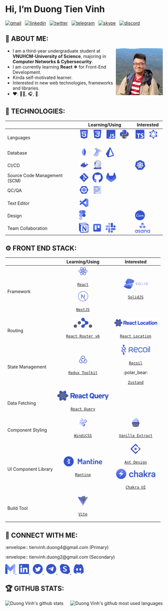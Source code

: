 # Hi, I’m Duong Tien Vinh

[![gmail](https://img.shields.io/badge/Gmail-D14836?style=flat-square&logo=gmail&logoColor=white)](mailto:tienvinh.duong4@gmail.com)
&nbsp;
[![linkedin](https://img.shields.io/badge/LinkedIn-0077B5?style=flat-square&logo=linkedin&logoColor=white)](https://www.linkedin.com/in/duong-tien-vinh)
&nbsp;
[![twitter](https://img.shields.io/badge/Twitter-1DA1F2?style=flat-square&logo=twitter&logoColor=white)](https://twitter.com/duckymomo20012)
&nbsp;
[![telegram](https://img.shields.io/badge/Telegram-2CA5E0?style=flat-square&logo=telegram&logoColor=white)](https://t.me/duckymomo20012)
&nbsp;
[![skype](https://img.shields.io/badge/Skype-00AFF0?style=flat-square&logo=skype&logoColor=white)](https://join.skype.com/invite/xabx5AI61PJc)
&nbsp;
[![discord](https://img.shields.io/badge/Discord-5865F2?style=flat-square&logo=discord&logoColor=white)](https://discordapp.com/users/509778560224067605/)

## :unicorn: ABOUT ME:

<img align="right"
src="https://raw.githubusercontent.com/DuckyMomo20012/DuckyMomo20012/main/assets/avatar.jpg"
height="150px" width="150px" alt="Duong Vinh avatar" title="Hi, nice to meet you! 🤖"/>

- I am a third-year undergraduate student at <b>VNUHCM-University of Science</b>, majoring in <b>Computer Networks & Cybersecurity</b>.
- I am currently learning <b>React :atom_symbol:</b> for Front-End Development.
- Kinda self-motivated learner.
- Interested in new web technologies, frameworks and libraries.
- :heart:: :man_technologist:, :headphones:, :badminton:.

## :robot: TECHNOLOGIES:

<table>
    <thead>
        <tr>
            <th></th>
            <th>Learning/Using</th>
            <th>Interested</th>
        </tr>
    </thead>
    <tbody>
        <tr>
            <td>Languages</td>
            <td>
                <picture>
                    <source media="(prefers-color-scheme: dark)" srcset="https://raw.githubusercontent.com/DuckyMomo20012/DuckyMomo20012/main/assets/dark/file_type_html.svg">
                    <img src="https://raw.githubusercontent.com/DuckyMomo20012/DuckyMomo20012/main/assets/light/file_type_html.svg" height="32px" alt="html" title="HTML"/>
                </picture>
                &nbsp;
                <picture>
                    <source media="(prefers-color-scheme: dark)" srcset="https://raw.githubusercontent.com/DuckyMomo20012/DuckyMomo20012/main/assets/dark/file_type_css.svg">
                    <img src="https://raw.githubusercontent.com/DuckyMomo20012/DuckyMomo20012/main/assets/light/file_type_css.svg" height="32px" alt="css" title="CSS"/>
                </picture>
                &nbsp;
                <picture>
                    <source media="(prefers-color-scheme: dark)" srcset="https://raw.githubusercontent.com/DuckyMomo20012/DuckyMomo20012/main/assets/dark/file_type_js_official.svg">
                    <img src="https://raw.githubusercontent.com/DuckyMomo20012/DuckyMomo20012/main/assets/light/file_type_js_official.svg" height="32px" alt="javascript" title="Javascript"/>
                </picture>
                &nbsp;
                <picture>
                    <source media="(prefers-color-scheme: dark)" srcset="https://raw.githubusercontent.com/DuckyMomo20012/DuckyMomo20012/main/assets/dark/file_type_python.svg">
                    <img src="https://raw.githubusercontent.com/DuckyMomo20012/DuckyMomo20012/main/assets/light/file_type_python.svg" height="32px" alt="python" title="Python"/>
                </picture>
                &nbsp;
            </td>
            <td>
                <picture>
                    <source media="(prefers-color-scheme: dark)" srcset="https://raw.githubusercontent.com/DuckyMomo20012/DuckyMomo20012/main/assets/dark/file_type_typescript_official.svg">
                    <img src="https://raw.githubusercontent.com/DuckyMomo20012/DuckyMomo20012/main/assets/light/file_type_typescript_official.svg" height="32px" alt="typescript" title="Typescript"/>
                </picture>
                &nbsp;
                <picture>
                    <source media="(prefers-color-scheme: dark)" srcset="https://raw.githubusercontent.com/DuckyMomo20012/DuckyMomo20012/main/assets/dark/file_type_graphql.svg">
                    <img src="https://raw.githubusercontent.com/DuckyMomo20012/DuckyMomo20012/main/assets/light/file_type_graphql.svg" height="32px" alt="graphql" title="GraphQL"/>
                </picture>
                &nbsp;
            </td>
        </tr>
        <tr>
            <td>Database</td>
            <td>
                <picture>
                    <source media="(prefers-color-scheme: dark)" srcset="https://raw.githubusercontent.com/DuckyMomo20012/DuckyMomo20012/main/assets/dark/file_type_mongo.svg">
                    <img src="https://raw.githubusercontent.com/DuckyMomo20012/DuckyMomo20012/main/assets/light/file_type_mongo.svg" height="32px" alt="mongodb" title="MongoDB"/>
                </picture>
                &nbsp;
                <picture>
                    <source media="(prefers-color-scheme: dark)" srcset="https://raw.githubusercontent.com/DuckyMomo20012/DuckyMomo20012/main/assets/dark/sql_server_logo.svg">
                    <img src="https://raw.githubusercontent.com/DuckyMomo20012/DuckyMomo20012/main/assets/light/sql_server_logo.svg" height="32px" alt="sql_server" title="SQL Server"/>
                </picture>
                &nbsp;
                <picture>
                    <source media="(prefers-color-scheme: dark)" srcset="https://raw.githubusercontent.com/DuckyMomo20012/DuckyMomo20012/main/assets/dark/prisma_logo.svg">
                    <img src="https://raw.githubusercontent.com/DuckyMomo20012/DuckyMomo20012/main/assets/light/prisma_logo.svg" height="32px" alt="prisma" title="Prisma"/>
                </picture>
                &nbsp;
            </td>
            <td>
            </td>
        </tr>
        <tr>
            <td>CI/CD</td>
            <td>
                <picture>
                    <source media="(prefers-color-scheme: dark)" srcset="https://raw.githubusercontent.com/DuckyMomo20012/DuckyMomo20012/main/assets/dark/file_type_docker.svg">
                    <img src="https://raw.githubusercontent.com/DuckyMomo20012/DuckyMomo20012/main/assets/light/file_type_docker.svg" height="32px" alt="dockerfile" title="Docker"/>
                </picture>
                &nbsp;
                <picture>
                    <source media="(prefers-color-scheme: dark)" srcset="https://raw.githubusercontent.com/DuckyMomo20012/DuckyMomo20012/main/assets/dark/file_type_jenkins.svg">
                    <img src="https://raw.githubusercontent.com/DuckyMomo20012/DuckyMomo20012/main/assets/light/file_type_jenkins.svg" height="32px" alt="jenkinsfile" title="Jenkins"/>
                </picture>
                &nbsp;
            </td>
            <td>
                <picture>
                    <source media="(prefers-color-scheme: dark)" srcset="https://raw.githubusercontent.com/DuckyMomo20012/DuckyMomo20012/main/assets/dark/kubernetes_logo.svg">
                    <img src="https://raw.githubusercontent.com/DuckyMomo20012/DuckyMomo20012/main/assets/light/kubernetes_logo.svg" height="32px" alt="kubernetes" title="Kubernetes"/>
                </picture>
                &nbsp;
            </td>
        </tr>
        <tr>
            <td>Source Code Management (SCM)</td>
            <td>
                <picture>
                    <source media="(prefers-color-scheme: dark)" srcset="https://raw.githubusercontent.com/DuckyMomo20012/DuckyMomo20012/main/assets/dark/file_type_git.svg">
                    <img src="https://raw.githubusercontent.com/DuckyMomo20012/DuckyMomo20012/main/assets/light/file_type_git.svg" height="32px" alt="git" title="Git"/>
                </picture>
                &nbsp;
                <picture>
                    <source media="(prefers-color-scheme: dark)" srcset="https://raw.githubusercontent.com/DuckyMomo20012/DuckyMomo20012/main/assets/dark/github_logo.svg">
                    <img src="https://raw.githubusercontent.com/DuckyMomo20012/DuckyMomo20012/main/assets/light/github_logo.svg" height="32px" alt="github" title="Github"/>
                </picture>
                &nbsp;
                <picture>
                    <source media="(prefers-color-scheme: dark)" srcset="https://raw.githubusercontent.com/DuckyMomo20012/DuckyMomo20012/main/assets/dark/gitlab_logo.svg">
                    <img src="https://raw.githubusercontent.com/DuckyMomo20012/DuckyMomo20012/main/assets/light/gitlab_logo.svg" height="32px" alt="gitlab" title="Gitlab"/>
                </picture>
                &nbsp;
            </td>
            <td>
            </td>
        </tr>
        <tr>
            <td>QC/QA</td>
            <td>
                <picture>
                    <source media="(prefers-color-scheme: dark)" srcset="https://raw.githubusercontent.com/DuckyMomo20012/DuckyMomo20012/main/assets/dark/file_type_eslint.svg">
                    <img src="https://raw.githubusercontent.com/DuckyMomo20012/DuckyMomo20012/main/assets/light/file_type_eslint.svg" height="32px" alt="eslint" title="ESLint"/>
                </picture>
                &nbsp;
                <picture>
                    <source media="(prefers-color-scheme: dark)" srcset="https://raw.githubusercontent.com/DuckyMomo20012/DuckyMomo20012/main/assets/dark/file_type_prettier.svg">
                    <img src="https://raw.githubusercontent.com/DuckyMomo20012/DuckyMomo20012/main/assets/light/file_type_prettier.svg" height="32px" alt="prettier" title="Prettier"/>
                </picture>
                &nbsp;
            </td>
            <td>
            </td>
        </tr>
        <tr>
            <td>Text Editor</td>
            <td>
                <picture>
                    <source media="(prefers-color-scheme: dark)" srcset="https://raw.githubusercontent.com/DuckyMomo20012/DuckyMomo20012/main/assets/dark/file_type_vscode.svg">
                    <img src="https://raw.githubusercontent.com/DuckyMomo20012/DuckyMomo20012/main/assets/light/file_type_vscode.svg" height="32px" alt="vscode" title="VSCode"/>
                </picture>
                &nbsp;
            </td>
            <td>
            </td>
        </tr>
        <tr>
            <td>Design</td>
            <td>
                <picture>
                    <source media="(prefers-color-scheme: dark)" srcset="https://raw.githubusercontent.com/DuckyMomo20012/DuckyMomo20012/main/assets/dark/figma_logo.svg">
                    <img src="https://raw.githubusercontent.com/DuckyMomo20012/DuckyMomo20012/main/assets/light/figma_logo.svg" height="32px" alt="figma" title="Figma"/>
                </picture>
                &nbsp;
            </td>
            <td>
                <picture>
                    <source media="(prefers-color-scheme: dark)" srcset="https://raw.githubusercontent.com/DuckyMomo20012/DuckyMomo20012/main/assets/dark/canva_logo.svg">
                    <img src="https://raw.githubusercontent.com/DuckyMomo20012/DuckyMomo20012/main/assets/light/canva_logo.svg" height="32px" alt="canva" title="Canva"/>
                </picture>
                &nbsp;
            </td>
        </tr>
        <tr>
            <td>Team Collaboration</td>
            <td>
                <picture>
                    <source media="(prefers-color-scheme: dark)" srcset="https://raw.githubusercontent.com/DuckyMomo20012/DuckyMomo20012/main/assets/dark/notion_logo.svg">
                    <img src="https://raw.githubusercontent.com/DuckyMomo20012/DuckyMomo20012/main/assets/light/notion_logo.svg" height="32px" alt="notion" title="Notion"/>
                </picture>
                &nbsp;
                <picture>
                    <source media="(prefers-color-scheme: dark)" srcset="https://raw.githubusercontent.com/DuckyMomo20012/DuckyMomo20012/main/assets/dark/trello_logo.svg">
                    <img src="https://raw.githubusercontent.com/DuckyMomo20012/DuckyMomo20012/main/assets/light/trello_logo.svg" height="32px" alt="trello" title="Trello"/>
                </picture>
                &nbsp;
                <picture>
                    <source media="(prefers-color-scheme: dark)" srcset="https://raw.githubusercontent.com/DuckyMomo20012/DuckyMomo20012/main/assets/dark/slack_logo.svg">
                    <img src="https://raw.githubusercontent.com/DuckyMomo20012/DuckyMomo20012/main/assets/light/slack_logo.svg" height="32px" alt="slack" title="Slack"/>
                </picture>
                &nbsp;
            </td>
            <td>
                <picture>
                    <source media="(prefers-color-scheme: dark)" srcset="https://raw.githubusercontent.com/DuckyMomo20012/DuckyMomo20012/main/assets/dark/asana_logo.svg">
                    <img src="https://raw.githubusercontent.com/DuckyMomo20012/DuckyMomo20012/main/assets/light/asana_logo.svg" height="32px" alt="asana" title="Asana"/>
                </picture>
                &nbsp;
            </td>
        </tr>
    </tbody>
</table>

## :gear: FRONT END STACK:

<table>
    <thead>
        <tr>
            <th></th>
            <th>Learning/Using</th>
            <th>Interested</th>
        </tr>
    </thead>
    <tbody>
        <tr>
            <td>Framework</td>
            <td align="center">
                <picture>
                    <source media="(prefers-color-scheme: dark)" srcset="https://raw.githubusercontent.com/DuckyMomo20012/DuckyMomo20012/main/assets/dark/file_type_reactjs.svg">
                    <img src="https://raw.githubusercontent.com/DuckyMomo20012/DuckyMomo20012/main/assets/light/file_type_reactjs.svg" height="32px" alt="reactjs" title="React JS"/>
                </picture>
                <p align="center"><code><a href="https://reactjs.org/">React</a></code></p>
                <picture>
                    <source media="(prefers-color-scheme: dark)" srcset="https://raw.githubusercontent.com/DuckyMomo20012/DuckyMomo20012/main/assets/dark/nextjs_logo.svg">
                    <img src="https://raw.githubusercontent.com/DuckyMomo20012/DuckyMomo20012/main/assets/light/nextjs_logo.svg" height="32px" alt="nextjs" title="Next JS"/>
                </picture>
                <p align="center"><code><a href="https://nextjs.org/">NextJS</a></code></p>
            </td>
            <td align="center">
                <picture>
                    <source media="(prefers-color-scheme: dark)" srcset="https://raw.githubusercontent.com/DuckyMomo20012/DuckyMomo20012/main/assets/dark/solidjs_logo.svg">
                    <img src="https://raw.githubusercontent.com/DuckyMomo20012/DuckyMomo20012/main/assets/light/solidjs_logo.svg" height="32px" alt="solidjs" title="Solid JS"/>
                </picture>
                <p align="center"><code><a href="https://www.solidjs.com/">SolidJS</a></code></p>
            </td>
        </tr>
        <tr>
            <td>Routing</td>
            <td align="center">
                <picture>
                    <source media="(prefers-color-scheme: dark)" srcset="https://raw.githubusercontent.com/DuckyMomo20012/DuckyMomo20012/main/assets/dark/react_router_logo.svg">
                    <img src="https://raw.githubusercontent.com/DuckyMomo20012/DuckyMomo20012/main/assets/light/react_router_logo.svg" height="32px" alt="react_router" title="React Router v6"/>
                </picture>
                <p align="center"><code><a href="https://reactrouter.com/docs/en/v6">React Router v6</a></code></p>
            </td>
            <td align="center">
                <picture>
                    <source media="(prefers-color-scheme: dark)" srcset="https://raw.githubusercontent.com/DuckyMomo20012/DuckyMomo20012/main/assets/dark/react_location_logo.svg">
                    <img src="https://raw.githubusercontent.com/DuckyMomo20012/DuckyMomo20012/main/assets/light/react_location_logo.svg" height="32px" alt="react_location" title="React Location"/>
                </picture>
                <p align="center"><code><a href="https://react-location.tanstack.com/">React Location</a></code></p>
            </td>
        </tr>
        <tr>
            <td>State Management</td>
            <td align="center">
                <picture>
                    <source media="(prefers-color-scheme: dark)" srcset="https://raw.githubusercontent.com/DuckyMomo20012/DuckyMomo20012/main/assets/dark/redux_logo.svg">
                    <img src="https://raw.githubusercontent.com/DuckyMomo20012/DuckyMomo20012/main/assets/light/redux_logo.svg" height="32px" alt="redux" title="Redux Toolkit"/>
                </picture>
                <p align="center"><code><a href="https://redux-toolkit.js.org/">Redux Toolkit</a></code></p>
            </td>
            <td align="center">
                <picture>
                    <source media="(prefers-color-scheme: dark)" srcset="https://raw.githubusercontent.com/DuckyMomo20012/DuckyMomo20012/main/assets/dark/recoil_logo.svg">
                    <img src="https://raw.githubusercontent.com/DuckyMomo20012/DuckyMomo20012/main/assets/light/recoil_logo.svg" height="32px" alt="recoil" title="Recoil"/>
                </picture>
                <p align="center"><code><a href="https://recoiljs.org/">Recoil</a></code></p>
                <p>:polar_bear:</p>
                <p align="center"><code><a href="https://github.com/pmndrs/zustand">Zustand</a></code></p>
            </td>
        </tr>
        <tr>
            <td>Data Fetching</td>
            <td align="center">
                <picture>
                    <source media="(prefers-color-scheme: dark)" srcset="https://raw.githubusercontent.com/DuckyMomo20012/DuckyMomo20012/main/assets/dark/react_query_logo.svg">
                    <img src="https://raw.githubusercontent.com/DuckyMomo20012/DuckyMomo20012/main/assets/light/react_query_logo.svg" height="32px" alt="react_query" title="React Query"/>
                </picture>
                <p align="center"><code><a href="https://react-query.tanstack.com/">React Query</a></code></p>
            </td>
            <td align="center">
            </td>
        </tr>
        <tr>
            <td>Component Styling</td>
            <td align="center">
                <picture>
                    <source media="(prefers-color-scheme: dark)" srcset="https://raw.githubusercontent.com/DuckyMomo20012/DuckyMomo20012/main/assets/dark/windi_css_logo.svg">
                    <img src="https://raw.githubusercontent.com/DuckyMomo20012/DuckyMomo20012/main/assets/light/windi_css_logo.svg" height="32px" alt="windicss" title="WindiCSS"/>
                </picture>
                <p align="center"><code><a href="https://windicss.org/">WindiCSS</a></code></p>
            </td>
            <td align="center">
                <picture>
                    <source media="(prefers-color-scheme: dark)" srcset="https://raw.githubusercontent.com/DuckyMomo20012/DuckyMomo20012/main/assets/dark/vanilla_extract_logo.svg">
                    <img src="https://raw.githubusercontent.com/DuckyMomo20012/DuckyMomo20012/main/assets/light/vanilla_extract_logo.svg" height="32px" alt="vanilla_extract" title="Vanilla Extract"/>
                </picture>
                <p align="center"><code><a href="https://vanilla-extract.style/">Vanilla Extract</a></code></p>
            </td>
        </tr>
        <tr>
            <td>UI Component Library</td>
            <td align="center">
                <picture>
                    <source media="(prefers-color-scheme: dark)" srcset="https://raw.githubusercontent.com/DuckyMomo20012/DuckyMomo20012/main/assets/dark/mantine_logo.svg">
                    <img src="https://raw.githubusercontent.com/DuckyMomo20012/DuckyMomo20012/main/assets/light/mantine_logo.svg" height="32px" alt="mantine" title="Mantine"/>
                </picture>
                <p align="center"><code><a href="https://mantine.dev/">Mantine</a></code></p>
            </td>
            <td align="center">
                <picture>
                    <source media="(prefers-color-scheme: dark)" srcset="https://raw.githubusercontent.com/DuckyMomo20012/DuckyMomo20012/main/assets/dark/ant_design_logo.svg">
                    <img src="https://raw.githubusercontent.com/DuckyMomo20012/DuckyMomo20012/main/assets/light/ant_design_logo.svg" height="32px" alt="ant_design" title="Ant Design"/>
                </picture>
                <p align="center"><code><a href="https://ant.design/">Ant Design</a></code></p>
                <picture>
                    <source media="(prefers-color-scheme: dark)" srcset="https://raw.githubusercontent.com/DuckyMomo20012/DuckyMomo20012/main/assets/dark/chakra_logo.svg">
                    <img src="https://raw.githubusercontent.com/DuckyMomo20012/DuckyMomo20012/main/assets/light/chakra_logo.svg" height="32px" alt="chakra" title="Chakra UI"/>
                </picture>
                <p align="center"><code><a href="https://chakra-ui.com/">Chakra UI</a></code></p>
            </td>
        </tr>
        <tr>
            <td>Build Tool</td>
            <td align="center">
                <picture>
                    <source media="(prefers-color-scheme: dark)" srcset="https://raw.githubusercontent.com/DuckyMomo20012/DuckyMomo20012/main/assets/dark/vite_logo.svg">
                    <img src="https://raw.githubusercontent.com/DuckyMomo20012/DuckyMomo20012/main/assets/light/vite_logo.svg" height="32px" alt="vite" title="Vite"/>
                </picture>
                <p align="center"><code><a href="https://vitejs.dev/">Vite</a></code></p>
            </td>
            <td align="center">
            </td>
        </tr>
    </tbody>
</table>

## :handshake: CONNECT WITH ME:

<p>:envelope:: tienvinh.duong4@gmail.com (Primary)</p>
<p>:envelope:: tienvinh.duong2@gmail.com (Secondary)</p>
<a href="mailto:tienvinh.duong4@gmail.com">
    <picture>
        <source media="(prefers-color-scheme: dark)" srcset="https://raw.githubusercontent.com/DuckyMomo20012/DuckyMomo20012/main/assets/dark/gmail_logo.svg">
        <img src="https://raw.githubusercontent.com/DuckyMomo20012/DuckyMomo20012/main/assets/light/gmail_logo.svg" height="32px" width="32px" alt="gmail" title="Mail me"/>
</a>
</picture>
&nbsp;
<a href="https://www.linkedin.com/in/duong-tien-vinh">
    <picture>
        <source media="(prefers-color-scheme: dark)" srcset="https://raw.githubusercontent.com/DuckyMomo20012/DuckyMomo20012/main/assets/dark/linkedin_logo.svg">
        <img src="https://raw.githubusercontent.com/DuckyMomo20012/DuckyMomo20012/main/assets/light/linkedin_logo.svg" height="32px" width="32px" alt="linkedin" title="My LinkedIn profile"/>
</a>
</picture>
&nbsp;
<a href="https://twitter.com/duckymomo20012">
    <picture>
        <source media="(prefers-color-scheme: dark)" srcset="https://raw.githubusercontent.com/DuckyMomo20012/DuckyMomo20012/main/assets/dark/twitter_logo.svg">
        <img src="https://raw.githubusercontent.com/DuckyMomo20012/DuckyMomo20012/main/assets/light/twitter_logo.svg" height="32px" width="32px" alt="twitter" title="My Twitter account"/>
</a>
</picture>
&nbsp;
<a href="https://t.me/duckymomo20012">
    <picture>
        <source media="(prefers-color-scheme: dark)" srcset="https://raw.githubusercontent.com/DuckyMomo20012/DuckyMomo20012/main/assets/dark/telegram_logo.svg">
        <img src="https://raw.githubusercontent.com/DuckyMomo20012/DuckyMomo20012/main/assets/light/telegram_logo.svg" height="32px" width="32px" alt="telegram" title="My Telegram account"/>
</a>
</picture>
&nbsp;
<a href="https://join.skype.com/invite/xabx5AI61PJc">
    <picture>
        <source media="(prefers-color-scheme: dark)" srcset="https://raw.githubusercontent.com/DuckyMomo20012/DuckyMomo20012/main/assets/dark/skype_logo.svg">
        <img src="https://raw.githubusercontent.com/DuckyMomo20012/DuckyMomo20012/main/assets/light/skype_logo.svg" height="32px" width="32px" alt="skype" title="My Skype account"/>
</a>
</picture>
&nbsp;
<a href="https://discordapp.com/users/509778560224067605/">
    <picture>
        <source media="(prefers-color-scheme: dark)" srcset="https://raw.githubusercontent.com/DuckyMomo20012/DuckyMomo20012/main/assets/dark/discord_logo.svg">
        <img src="https://raw.githubusercontent.com/DuckyMomo20012/DuckyMomo20012/main/assets/light/discord_logo.svg" height="32px" width="32px" alt="discord" title="My Dicord account"/>
</a>
</picture>

## :trophy: GITHUB STATS:

<!-- Light Mode:
    - title_color= #FFB2BA
    - text_color= #ECE0E0
    - icon_color= #E8C08F
    - bg_color= #524344

    Top Languages config:
    - layout=compact
    - langs_count=10 -->

<!-- Dark Mode:
    - title_color= #B7C4FF
    - text_color= #E4E1E6
    - icon_color= #E5BAD9
    - bg_color= #45464F

    Top Languages config:
    - layout=compact
    - langs_count=10 -->

<p align="center">
    <picture>
        <source media="(prefers-color-scheme: dark)" srcset="https://github-readme-stats.vercel.app/api?username=DuckyMomo20012&show_icons=true&title_color=B3D258&text_color=E5E3DB&icon_color=A1D0C6&bg_color=46483C" alt="Duong Vinh's github stats" title="My statistics">
        <img align="left" src="https://github-readme-stats.vercel.app/api?username=DuckyMomo20012&show_icons=true&title_color=B7C4FF&text_color=E4E1E6&icon_color=E5BAD9&bg_color=45464F" alt="Duong Vinh's github stats" title="My statistics"/>
    </picture>
    &nbsp;
    <picture>
        <source media="(prefers-color-scheme: dark)" srcset="https://github-readme-stats.vercel.app/api/top-langs/?username=DuckyMomo20012&layout=compact&langs_count=10&&title_color=B3D258&text_color=E5E3DB&icon_color=A1D0C6&bg_color=46483C" alt="Duong Vinh's github most used languages" title="My most used languages">
        <img align="right" src="https://github-readme-stats.vercel.app/api/top-langs/?username=DuckyMomo20012&layout=compact&langs_count=10&&title_color=B7C4FF&text_color=E4E1E6&icon_color=E5BAD9&bg_color=45464F" alt="Duong Vinh's github most used languages" title="My most used languages"/>
    </picture>
</p>
